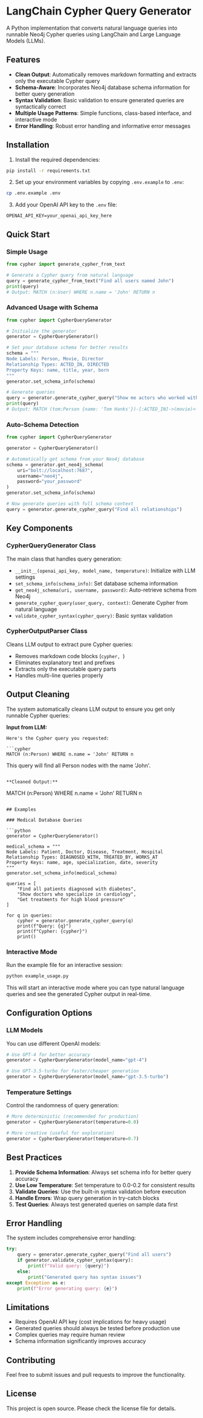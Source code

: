 # LangChain Cypher Query Generator

A Python implementation that converts natural language queries into runnable Neo4j Cypher queries using LangChain and Large Language Models (LLMs).

## Features

- **Clean Output**: Automatically removes markdown formatting and extracts only the executable Cypher query
- **Schema-Aware**: Incorporates Neo4j database schema information for better query generation
- **Syntax Validation**: Basic validation to ensure generated queries are syntactically correct
- **Multiple Usage Patterns**: Simple functions, class-based interface, and interactive mode
- **Error Handling**: Robust error handling and informative error messages

## Installation

1. Install the required dependencies:
```bash
pip install -r requirements.txt
```

2. Set up your environment variables by copying `.env.example` to `.env`:
```bash
cp .env.example .env
```

3. Add your OpenAI API key to the `.env` file:
```
OPENAI_API_KEY=your_openai_api_key_here
```

## Quick Start

### Simple Usage

```python
from cypher import generate_cypher_from_text

# Generate a Cypher query from natural language
query = generate_cypher_from_text("Find all users named John")
print(query)
# Output: MATCH (n:User) WHERE n.name = 'John' RETURN n
```

### Advanced Usage with Schema

```python
from cypher import CypherQueryGenerator

# Initialize the generator
generator = CypherQueryGenerator()

# Set your database schema for better results
schema = """
Node Labels: Person, Movie, Director
Relationship Types: ACTED_IN, DIRECTED
Property Keys: name, title, year, born
"""
generator.set_schema_info(schema)

# Generate queries
query = generator.generate_cypher_query("Show me actors who worked with Tom Hanks")
print(query)
# Output: MATCH (tom:Person {name: 'Tom Hanks'})-[:ACTED_IN]->(movie)<-[:ACTED_IN]-(actor:Person) RETURN DISTINCT actor.name
```

### Auto-Schema Detection

```python
from cypher import CypherQueryGenerator

generator = CypherQueryGenerator()

# Automatically get schema from your Neo4j database
schema = generator.get_neo4j_schema(
    uri="bolt://localhost:7687",
    username="neo4j", 
    password="your_password"
)
generator.set_schema_info(schema)

# Now generate queries with full schema context
query = generator.generate_cypher_query("Find all relationships")
```

## Key Components

### CypherQueryGenerator Class

The main class that handles query generation:

- `__init__(openai_api_key, model_name, temperature)`: Initialize with LLM settings
- `set_schema_info(schema_info)`: Set database schema information
- `get_neo4j_schema(uri, username, password)`: Auto-retrieve schema from Neo4j
- `generate_cypher_query(user_query, context)`: Generate Cypher from natural language
- `validate_cypher_syntax(cypher_query)`: Basic syntax validation

### CypherOutputParser Class

Cleans LLM output to extract pure Cypher queries:

- Removes markdown code blocks (```cypher, ```)
- Eliminates explanatory text and prefixes
- Extracts only the executable query parts
- Handles multi-line queries properly

## Output Cleaning

The system automatically cleans LLM output to ensure you get only runnable Cypher queries:

**Input from LLM:**
```
Here's the Cypher query you requested:

```cypher
MATCH (n:Person) WHERE n.name = 'John' RETURN n
```

This query will find all Person nodes with the name 'John'.
```

**Cleaned Output:**
```
MATCH (n:Person) WHERE n.name = 'John' RETURN n
```

## Examples

### Medical Database Queries

```python
generator = CypherQueryGenerator()

medical_schema = """
Node Labels: Patient, Doctor, Disease, Treatment, Hospital
Relationship Types: DIAGNOSED_WITH, TREATED_BY, WORKS_AT
Property Keys: name, age, specialization, date, severity
"""
generator.set_schema_info(medical_schema)

queries = [
    "Find all patients diagnosed with diabetes",
    "Show doctors who specialize in cardiology", 
    "Get treatments for high blood pressure"
]

for q in queries:
    cypher = generator.generate_cypher_query(q)
    print(f"Query: {q}")
    print(f"Cypher: {cypher}")
    print()
```

### Interactive Mode

Run the example file for an interactive session:

```bash
python example_usage.py
```

This will start an interactive mode where you can type natural language queries and see the generated Cypher output in real-time.

## Configuration Options

### LLM Models

You can use different OpenAI models:

```python
# Use GPT-4 for better accuracy
generator = CypherQueryGenerator(model_name="gpt-4")

# Use GPT-3.5-turbo for faster/cheaper generation  
generator = CypherQueryGenerator(model_name="gpt-3.5-turbo")
```

### Temperature Settings

Control the randomness of query generation:

```python
# More deterministic (recommended for production)
generator = CypherQueryGenerator(temperature=0.0)

# More creative (useful for exploration)
generator = CypherQueryGenerator(temperature=0.7)
```

## Best Practices

1. **Provide Schema Information**: Always set schema info for better query accuracy
2. **Use Low Temperature**: Set temperature to 0.0-0.2 for consistent results
3. **Validate Queries**: Use the built-in syntax validation before execution
4. **Handle Errors**: Wrap query generation in try-catch blocks
5. **Test Queries**: Always test generated queries on sample data first

## Error Handling

The system includes comprehensive error handling:

```python
try:
    query = generator.generate_cypher_query("Find all users")
    if generator.validate_cypher_syntax(query):
        print(f"Valid query: {query}")
    else:
        print("Generated query has syntax issues")
except Exception as e:
    print(f"Error generating query: {e}")
```

## Limitations

- Requires OpenAI API key (cost implications for heavy usage)
- Generated queries should always be tested before production use
- Complex queries may require human review
- Schema information significantly improves accuracy

## Contributing

Feel free to submit issues and pull requests to improve the functionality.

## License

This project is open source. Please check the license file for details.
